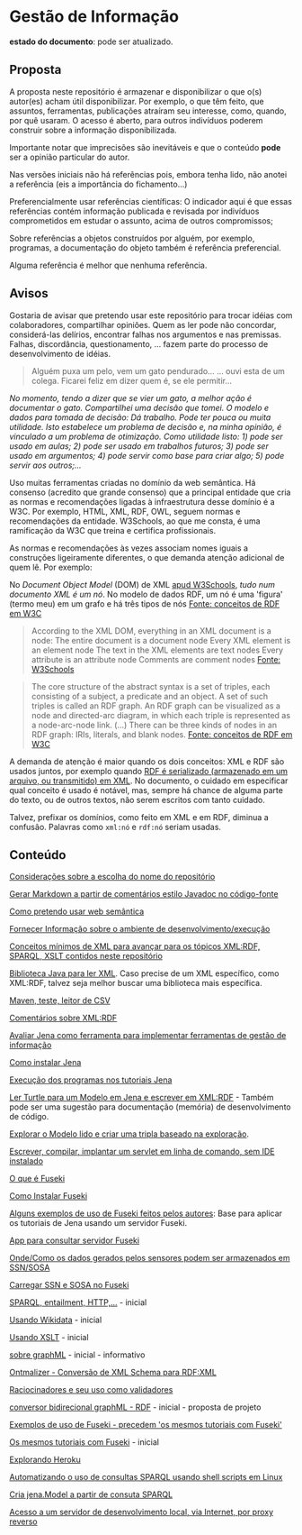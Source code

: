 # Gestão de Informação

**estado do documento**: pode ser atualizado.

## Proposta

A proposta neste repositório é armazenar e disponibilizar o que o(s) autor(es) acham útil disponibilizar. Por exemplo, o que têm feito, que assuntos, ferramentas, publicações atraíram seu interesse, como, quando, por quê usaram. O acesso é aberto, para outros indivíduos poderem construir sobre a informação disponibilizada.

Importante notar que imprecisões são inevitáveis e que o conteúdo **pode** ser a opinião particular do autor.

Nas versões iniciais não há referências pois, embora tenha lido, não anotei a referência (eis a importância do fichamento...)

Preferencialmente usar referências científicas: O indicador aqui é que essas referências contém informação publicada e revisada por indivíduos comprometidos em estudar o assunto, acima de outros compromissos;

Sobre referências a objetos construídos por alguém, por exemplo, programas, a documentação do objeto também é referência preferencial.

Alguma referência é melhor que nenhuma referência.

## Avisos

Gostaria de avisar que pretendo usar este repositório para trocar idéias com colaboradores, compartilhar opiniões. Quem as ler pode não concordar, considerá-las delírios, encontrar falhas nos argumentos e nas premissas. Falhas, discordância, questionamento, ... fazem parte do processo de desenvolvimento de idéias.

> Alguém puxa um pelo, vem um gato pendurado...
> ... ouvi esta de um colega. Ficarei feliz em dizer quem é, se ele permitir...

*No momento, tendo a dizer que se vier um gato, a melhor ação é documentar o gato. Compartilhei uma decisão que tomei. O modelo e dados para tomada de decisão: Dá trabalho. Pode ter pouca ou muita utilidade. Isto estabelece um problema de decisão e, na minha opinião, é vinculado a um problema de otimização. Como utilidade listo: 1) pode ser usado em aulas; 2) pode ser usado em trabalhos futuros; 3) pode ser usado em argumentos; 4) pode servir como base para criar algo; 5) pode servir aos outros;...*

Uso muitas ferramentas criadas no domínio da web semântica. Há consenso (acredito que grande consenso) que a principal entidade que cria as normas e recomendações ligadas à infraestrutura desse domínio é a W3C. Por exemplo, HTML, XML, RDF, OWL, seguem normas e recomendações da entidade. W3Schools, ao que me consta, é uma ramificação da W3C que treina e certifica profissionais.

As normas e recomendações às vezes associam nomes iguais a construções ligeiramente diferentes, o que demanda atenção adicional de quem lê. Por exemplo:

No *Document Object Model* (DOM) de XML [apud W3Schools](https://www.w3schools.com/xml/dom_nodes.asp), *tudo num documento XML é um nó*. No modelo de dados RDF, um nó é uma 'figura' (termo meu) em um grafo e há três tipos de nós [Fonte: conceitos de RDF em W3C](https://www.w3.org/TR/2014/REC-rdf11-concepts-20140225/#data-model)

> According to the XML DOM, everything in an XML document is a node:
>    The entire document is a document node
>    Every XML element is an element node
>    The text in the XML elements are text nodes
>    Every attribute is an attribute node
>    Comments are comment nodes
[Fonte: W3Schools](https://www.w3schools.com/xml/dom_nodes.asp)

> The core structure of the abstract syntax is a set of triples, each consisting of a subject, a predicate and an object. A set of such triples is called an RDF graph. An RDF graph can be visualized as a node and directed-arc diagram, in which each triple is represented as a node-arc-node link.
> (...)
> There can be three kinds of nodes in an RDF graph: IRIs, literals, and blank nodes.
[Fonte: conceitos de RDF em W3C](https://www.w3.org/TR/2014/REC-rdf11-concepts-20140225/#data-model)

A demanda de atenção é maior quando os dois conceitos: XML e RDF são usados juntos, por exemplo quando [RDF é serializado (armazenado em um arquivo, ou transmitido) em XML](https://www.w3.org/TR/rdf-syntax-grammar/#section-Syntax). No documento, o cuidado em especificar qual conceito é usado é notável, mas, sempre há chance de alguma parte do texto, ou de outros textos, não serem escritos com tanto cuidado.

Talvez, prefixar os domínios, como feito em XML e em RDF, diminua a confusão. Palavras como `xml:nó` e `rdf:nó` seriam usadas.

## Conteúdo

[]()

[Considerações sobre a escolha do nome do repositório](EscolhaDoNome.md)

[Gerar Markdown a partir de comentários estilo Javadoc no código-fonte](JavadocToMarkdown.md)

[Como pretendo usar web semântica](UsoDeWebSemantica.md)

[Fornecer Informação sobre o ambiente de desenvolvimento/execução](contexto.md)

[Conceitos mínimos de XML para avançar para os tópicos XML:RDF, SPARQL, XSLT contidos neste repositório](XMLRapido.md)

[Biblioteca Java para ler XML](LerXMLcomJava/README.md). Caso precise de um XML específico, como XML:RDF, talvez seja melhor buscar uma biblioteca mais específica.

[Maven, teste, leitor de CSV](sobreMaven.md)

[Comentários sobre XML:RDF](XML-RDF.md)

[Avaliar Jena como ferramenta para implementar ferramentas de gestão de informação](AvaliaJena.md)

[Como instalar Jena](InstalaJena.md)

[Execução dos programas nos tutoriais Jena](ExecucaoTutoriaisJena.md)

[Ler Turtle para um Modelo em Jena e escrever em XML:RDF](LerTTLEmUmModel/README.md) - Também pode ser uma sugestão para documentação (memória) de desenvolvimento de código.

[Explorar o Modelo lido e criar uma tripla baseado na exploração](ExplorarOTTLLido/README.md).

[Escrever, compilar, implantar um servlet em linha de comando, sem IDE instalado](ServletSimples/README.md)

[O que é Fuseki](https://jena.apache.org/documentation/fuseki2/)

[Como Instalar Fuseki](https://github.com/santanajods/domotic-swot#linux)

[Alguns exemplos de uso de Fuseki feitos pelos autores](AlgunsExemplosDeUsoDeFuseki.md): Base para aplicar os tutoriais de Jena usando um servidor Fuseki.

[App para consultar servidor Fuseki](AppParaConsultarFuseki.md)

[Onde/Como os dados gerados pelos sensores podem ser armazenados em SSN/SOSA](SSNeSOSA-Dados.md)

[Carregar SSN e SOSA no Fuseki](CarregarSSNeSOSA.md)

[SPARQL, entailment, HTTP,...](UsandoSPARQL.md) - inicial

[Usando Wikidata](UsandoWikidata.md) - inicial

[Usando XSLT](UsandoXSLT.md) - inicial

[sobre graphML](graphML.md) - inicial - informativo

[Ontmalizer - Conversão de XML Schema para RDF:XML](Ontmalizer.md)

[Raciocinadores e seu uso como validadores](Raciocinadores1.md)

[conversor bidirecional graphML - RDF](bid-graphml-RDF.md) - inicial - proposta de projeto

[Exemplos de uso de Fuseki - precedem 'os mesmos tutoriais com Fuseki'](AlgunsExemplosDeUsoDeFuseki.md)

[Os mesmos tutoriais com Fuseki](FusekiTutoriais.md) - inicial

[Explorando Heroku](heroku.md)

[Automatizando o uso de consultas SPARQL usando shell scripts em Linux](sparql/README.md)

[Cria jena.Model a partir de consuta SPARQL](CriaModel/CriaModelAPartirDeConsulta.md)

[Acesso a um servidor de desenvolvimento local, via Internet, por proxy reverso](/httpPortForward)

